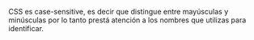 CSS es case-sensitive, es decir que distingue entre mayúsculas y minúsculas por lo tanto prestá atención a los nombres que utilizas para identificar.
